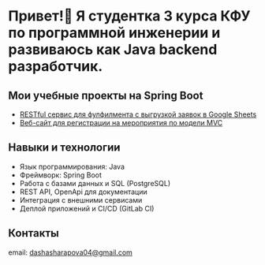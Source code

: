 # Привет!👋 Я студентка 3 курса КФУ по программной инженерии и развиваюсь как Java backend разработчик.

## Мои учебные проекты на Spring Boot

- [RESTful сервис для фулфилмента с выгрузкой заявок в Google Sheets](https://github.com/dashashar/fulfillment)
- [Веб-сайт для регистрации на мероприятия по модели MVC](https://github.com/dashashar/reg-board)

## Навыки и технологии

- Язык программирования: Java  
- Фреймворк: Spring Boot  
- Работа с базами данных и SQL (PostgreSQL)  
- REST API, OpenApi для документации  
- Интеграция с внешними сервисами 
- Деплой приложений и CI/CD (GitLab CI)

## Контакты
  email: dashasharapova04@gmail.com
